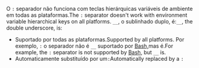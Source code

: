 <span data-ttu-id="d0717-101">O `:` separador não funciona com teclas hierárquicas variáveis de ambiente em todas as plataformas.</span><span class="sxs-lookup"><span data-stu-id="d0717-101">The `:` separator doesn't work with environment variable hierarchical keys on all platforms.</span></span> <span data-ttu-id="d0717-102">`__`, o sublinhado duplo, é:</span><span class="sxs-lookup"><span data-stu-id="d0717-102">`__`, the double underscore, is:</span></span>

* <span data-ttu-id="d0717-103">Suportado por todas as plataformas.</span><span class="sxs-lookup"><span data-stu-id="d0717-103">Supported by all platforms.</span></span> <span data-ttu-id="d0717-104">Por exemplo, `:` o separador não é `__` suportado por [Bash,](https://linuxhint.com/bash-environment-variables/)mas é.</span><span class="sxs-lookup"><span data-stu-id="d0717-104">For example, the `:` separator is not supported by [Bash](https://linuxhint.com/bash-environment-variables/), but `__` is.</span></span>
* <span data-ttu-id="d0717-105">Automaticamente substituído por um`:`</span><span class="sxs-lookup"><span data-stu-id="d0717-105">Automatically replaced by a `:`</span></span>